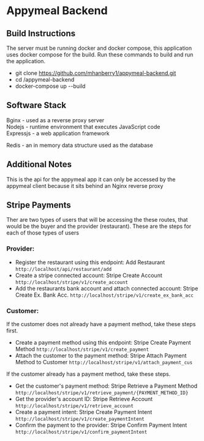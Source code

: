 # Appymeal Backend

## Build Instructions
The server must be running docker and docker compose, this application uses docker compose for the build. Run these commands to build and run the application.


- git clone https://github.com/mhanberry1/appymeal-backend.git
- cd /appymeal-backend
- docker-compose up --build


## Software Stack
Bginx - used as a reverse proxy server  
Nodejs - runtime environment that executes JavaScript code  
Expressjs - a web application framework  

Redis - an in memory data structure used as the database

## Additional Notes
This is the api for the appymeal app it can only be accessed by the appymeal client because it sits behind an Nginx reverse proxy

## Stripe Payments
Ther are two types of users that will be accessing the these routes, that would be the buyer and the provider (restaurant).
These are the steps for each of those types of users

### Provider:

- Register the restaurant using this endpoint: Add Restaurant `http://localhost/api/restaurant/add`
- Create a stripe connected account: Stripe Create Account `http://localhost/stripe/v1/create_account`
- Add the restaurants bank account and attach connected account: Stripe Create Ex. Bank Acc. `http://localhost/stripe/v1/create_ex_bank_acc`


### Customer:

If the customer does not already have a payment method, take these steps first.

- Create a payment method using this endpoint: Stripe Create Payment Method `http://localhost/stripe/v1/create_payment`
- Attach the customer to the payment method: Stripe Attach Payment Method to Customer `http://localhost/stripe/v1/attach_payment_cus`


If the customer already has a payment method, take these steps.

- Get the customer's payment method: Stripe Retrieve a Payment Method `http://localhost/stripe/v1/retrieve_payment/{PAYMENT_METHOD_ID}`
- Get the provider's account ID: Stripe Retrieve Account `http://localhost/stripe/v1/retrieve_account`
- Create a payment intent: Stripe Create Payment Intent `http://localhost/stripe/v1/create_paymentIntent`
- Confirm the payment to the provider: Stripe Confirm Payment Intent `http://localhost/stripe/v1/confirm_paymentIntent`


